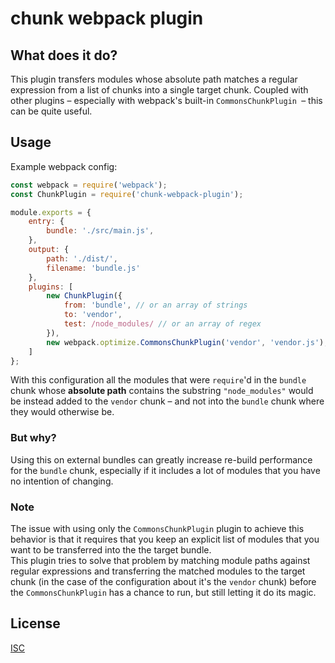 # chunk webpack plugin

## What does it do?

This plugin transfers modules whose absolute path matches a regular expression from a list of chunks into a single
target chunk. 
Coupled with other plugins – especially with webpack's built-in `CommonsChunkPlugin `– this can be quite useful.

## Usage

Example webpack config:

```javascript
const webpack = require('webpack');
const ChunkPlugin = require('chunk-webpack-plugin');

module.exports = {
    entry: {
        bundle: './src/main.js',
    },
    output: {
        path: './dist/',
        filename: 'bundle.js'
    },
    plugins: [
        new ChunkPlugin({
            from: 'bundle', // or an array of strings
            to: 'vendor',
            test: /node_modules/ // or an array of regex
        }),
        new webpack.optimize.CommonsChunkPlugin('vendor', 'vendor.js'),
    ]
};
```

With this configuration all the modules that were `require`'d in the `bundle` chunk whose **absolute path** contains the
substring `"node_modules"` would be instead added to the `vendor` chunk – and not into the `bundle` chunk where they
would otherwise be.

### But why?

Using this on external bundles can greatly increase re-build performance for the `bundle` chunk, especially if it
includes a lot of modules that you have no intention of changing.

### Note

The issue with using only the `CommonsChunkPlugin` plugin to achieve this behavior is that it requires that you keep 
an explicit list of modules that you want to be transferred into the the target bundle.  
This plugin tries to solve that problem by matching module paths against regular expressions and transferring the
matched modules to the target chunk (in the case of the configuration about it's the `vendor` chunk) before the
`CommonsChunkPlugin` has a chance to run, but still letting it do its magic.

## License

[ISC](https://opensource.org/licenses/ISC)